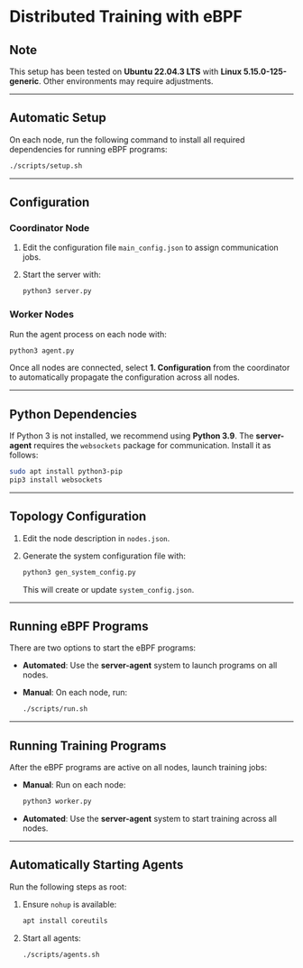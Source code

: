 # Distributed Training with eBPF

## Note

This setup has been tested on **Ubuntu 22.04.3 LTS** with **Linux 5.15.0-125-generic**. Other environments may require adjustments.

---

## Automatic Setup

On each node, run the following command to install all required dependencies for running eBPF programs:

```bash
./scripts/setup.sh
```

---

## Configuration

### Coordinator Node

1. Edit the configuration file `main_config.json` to assign communication jobs.
2. Start the server with:

   ```bash
   python3 server.py
   ```

### Worker Nodes

Run the agent process on each node with:

```bash
python3 agent.py
```

Once all nodes are connected, select **1. Configuration** from the coordinator to automatically propagate the configuration across all nodes.

---

## Python Dependencies

If Python 3 is not installed, we recommend using **Python 3.9**.
The **server-agent** requires the `websockets` package for communication. Install it as follows:

```bash
sudo apt install python3-pip
pip3 install websockets
```

---

## Topology Configuration

1. Edit the node description in `nodes.json`.
2. Generate the system configuration file with:

   ```bash
   python3 gen_system_config.py
   ```

   This will create or update `system_config.json`.

---

## Running eBPF Programs

There are two options to start the eBPF programs:

* **Automated**: Use the **server-agent** system to launch programs on all nodes.
* **Manual**: On each node, run:

  ```bash
  ./scripts/run.sh
  ```

---

## Running Training Programs

After the eBPF programs are active on all nodes, launch training jobs:

* **Manual**: Run on each node:

  ```bash
  python3 worker.py
  ```
* **Automated**: Use the **server-agent** system to start training across all nodes.

---

## Automatically Starting Agents

Run the following steps as root:

1. Ensure `nohup` is available:

   ```bash
   apt install coreutils
   ```
2. Start all agents:

   ```bash
   ./scripts/agents.sh
   ```


